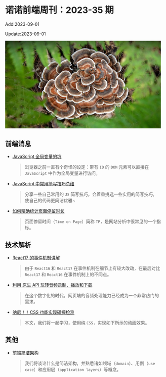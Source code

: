 <!--
 * @Description: weekly-35
 * @Author: zoeblow
 * @Email: zoeblow@gmail.com
 * @Date: 2023-01-01 20:20:35
 * @LastEditors: wangfuyuan
 * @LastEditTime: 2023-09-01 14:09:03
 * @FilePath: \nuofe-weekly1\2023\weekly-35.md
 -->

# 诺诺前端周刊：2023-35 期

Add:2023-09-01

Update:2023-09-01

![202335](../images/2023/202335.jpg)

## 前端消息

- [JavaScript 全局变量的坑](https://mp.weixin.qq.com/s/zFGtVZO1187XYMTxBCIxKA)

  > 浏览器之前一直有个奇怪的设定：带有 `ID` 的 `DOM` 元素可以直接在 `JavaScript` 中作为全局变量进行访问。

- [JavaScript 中常用简写技巧总结](https://juejin.cn/post/7236664417308524581)

  > 分享一些自己常用的 `JS` 简写技巧，会着重挑选一些实用的简写技巧，使自己的代码更简洁优雅~

- [如何精确统计页面停留时长](https://mp.weixin.qq.com/s/iaTkKzYWEqOm7n820_teUw)

  > 页面停留时间（`Time on Page`）简称 `TP`，是网站分析中很常见的一个指标。

## 技术解析

- [React17 的事件机制讲解](https://mp.weixin.qq.com/s/ytvTT19VJHnrgwhPQ0lbtA)

  > 由于 `React16` 和 `React17` 在事件机制在细节上有较大改动，在最后对比 `React17` 和 `React16` 在事件机制上的不同点。

- [利用 原生 API 玩转音频录制、播放和下载](https://mp.weixin.qq.com/s/9PFC3KX3n-yu6RO6tQ4Nnw)

  > 在这个数字化的时代，网页端的音频处理能力已经成为一个非常热门的需求。

- [纳尼！！CSS 也能实现碰撞检测](https://mp.weixin.qq.com/s/MplwnWf8iVAY1ArhibRuWA)

  > 本文，我们将一起学习，使用纯 `CSS`，实现如下所示的动画效果。

## 其他

- [前端简洁架构](https://mp.weixin.qq.com/s/bWcL06vct7bexg65NY78hA)

  > 我们将谈论什么是简洁架构，并熟悉诸如领域（`domain`）、用例（`use case`）和应用层（`application layers`）等概念。
